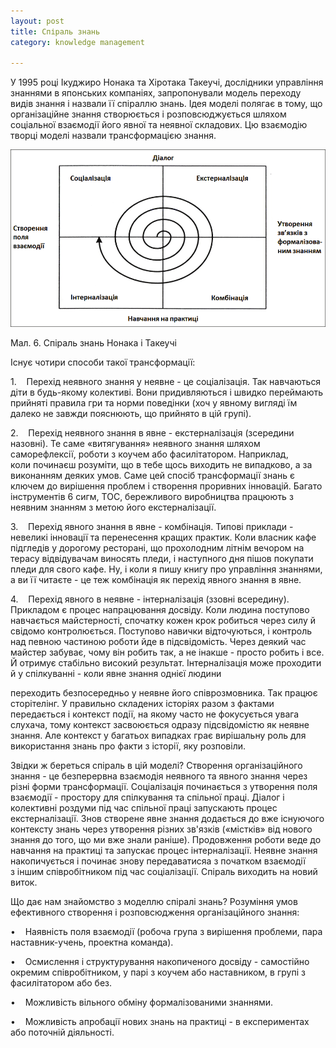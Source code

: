 ```yaml
---
layout: post
title: Спіраль знань
category: knowledge management

---
```

У 1995 році Ікуджиро Нонака та Хіротака Такеучі, дослідники управління знаннями в японських компаніях, запропонували модель переходу видів знання і назвали її спіраллю знань. Ідея моделі полягає в тому, що організаційне знання створюється і розповсюджується шляхом соціальної взаємодії його явної та неявної складових. Цю взаємодію творці моделі назвали трансформацією знання.

![](/uploads/9db996b1-f239-4864-8060-9ab334f631f3.png)

Мал. 6. Спіраль знань Нонака і Такеучі

Існує чотири способи такої трансформації:

1\.    Перехід неявного знання у неявне - це соціалізація. Так навчаються діти в будь-якому колективі. Вони придивляються і швидко переймають прийняті правила гри та норми поведінки (хоч у явному вигляді їм далеко не завжди пояснюють, що прийнято в цій групі).

2\.    Перехід неявного знання в явне - екстерналізація (зсередини назовні). Те саме «витягування» неявного знання шляхом саморефлексії, роботи з коучем або фасилітатором. Наприклад, коли починаєш розуміти, що в тебе щось виходить не випадково, а за виконанням деяких умов. Саме цей спосіб трансформації знань є ключем до вирішення проблем і створення проривних інновацій. Багато інструментів 6 сигм, ТОС, бережливого виробництва працюють з неявним знанням з метою його екстерналізації.

3\.    Перехід явного знання в явне - комбінація. Типові приклади - невеликі інновації та перенесення кращих практик. Коли власник кафе підгледів у дорогому ресторані, що прохолодним літнім вечором на терасу відвідувачам виносять пледи, і наступного дня пішов покупати пледи для свого кафе. Ну, і коли я пишу книгу про управління знаннями, а ви її читаєте - це теж комбінація як перехід явного знання в явне.

4\.    Перехід явного в неявне - інтерналізація (ззовні всередину). Прикладом є процес напрацювання досвіду. Коли людина поступово навчається майстерності, спочатку кожен крок робиться через силу й свідомо контролюється. Поступово навички відточуються, і контроль над певною частиною роботи йде в підсвідомість. Через деякий час майстер забуває, чому він робить так, а не інакше - просто робить і все. Й отримує стабільно високий результат. Інтерналізація може проходити й у спілкуванні - коли явне знання однієї людини

переходить безпосередньо у неявне його співрозмовника. Так працює сторітелінг. У правильно складених історіях разом з фактами передається і контекст події, на якому часто не фокусується увага слухача, тому контекст засвоюється одразу підсвідомістю як неявне знання. Але контекст у багатьох випадках грає вирішальну роль для використання знань про факти з історії, яку розповіли.

Звідки ж береться спіраль в цій моделі? Створення організаційного знання - це безперервна взаємодія неявного та явного знання через різні форми трансформації. Соціалізація починається з утворення поля взаємодії - простору для спілкування та спільної праці. Діалог і колективні роздуми під час спільної праці запускають процес екстерналізації. Знов створене явне знання додається до вже існуючого контексту знань через утворення різних зв'язків («містків» від нового знання до того, що ми вже знали раніше). Продовження роботи веде до навчання на практиці та запускає процес інтерналізації. Неявне знання накопичується і починає знову передаватисяа з початком взаємодії з іншим співробітником під час соціалізації. Спіраль виходить на новий виток.

Що дає нам знайомство з моделлю спіралі знань? Розуміння умов ефективного створення і розповсюдження організаційного знання:

•    Наявність поля взаємодії (робоча група з вирішення проблеми, пара наставник-учень, проектна команда).

•    Осмислення і структурування накопиченого досвіду - самостійно окремим співробітником, у парі з коучем або наставником, в групі з фасилітатором або без.

•    Можливість вільного обміну формалізованими знаннями.

•    Можливість апробації нових знань на практиці - в експериментах або поточній діяльності.